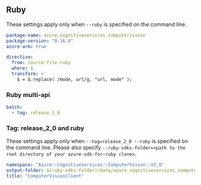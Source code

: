 ## Ruby

These settings apply only when `--ruby` is specified on the command line.

``` yaml
package-name: azure_cognitiveservices_computervision
package-version: "0.16.0"
azure-arm: true

directive:
  from: source-file-ruby
  where: $
  transform: >
    $ = $.replace( /mode, url/g, "url, mode" );
```

### Ruby multi-api

``` yaml $(ruby) && $(multiapi)
batch:
  - tag: release_2_0
```

### Tag: release_2_0 and ruby

These settings apply only when `--tag=release_2_0 --ruby` is specified on the command line.
Please also specify `--ruby-sdks-folder=<path to the root directory of your azure-sdk-for-ruby clone>`.

``` yaml $(tag) == 'release_2_0' && $(ruby)
namespace: "Azure::CognitiveServices::ComputerVision::V2_0"
output-folder: $(ruby-sdks-folder)/data/azure_cognitiveservices_computervision/lib
title: "ComputerVisionClient"
```
